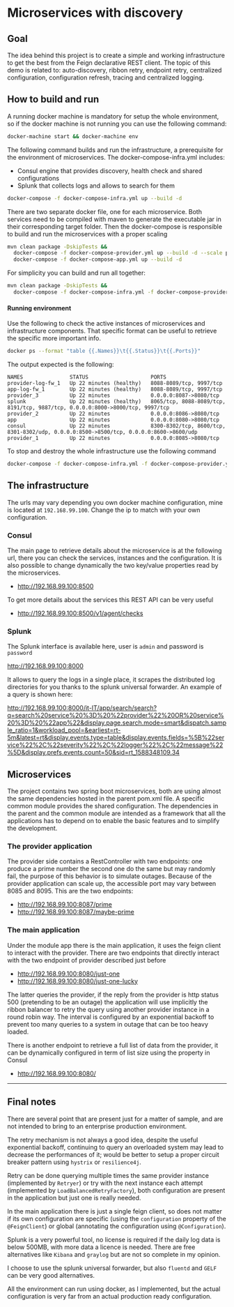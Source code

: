 # Microservices with discovery

## Goal

The idea behind this project is to create a simple and working infrastructure to get the best from the Feign declarative REST client. The topic of this demo is related to: auto-discovery, ribbon retry, endpoint retry, centralized configuration, configuration refresh, tracing and centralized logging.

## How to build and run

A running docker machine is mandatory for setup the whole environment, so if the docker machine is not running you can use the following command:

```sh
docker-machine start && docker-machine env
```

The following command builds and run the infrastructure, a prerequisite for the environment of microservices. The docker-compose-infra.yml includes:
* Consul engine that provides discovery, health check and shared configurations
* Splunk that collects logs and allows to search for them

```sh
docker-compose -f docker-compose-infra.yml up --build -d
```

There are two separate docker file, one for each microservice. Both services need to be compiled with maven to generate the executable jar in their corresponding target folder. Then the docker-compose is responsible to build and run the microservices with a proper scaling
 
```sh
mvn clean package -DskipTests && 
  docker-compose -f docker-compose-provider.yml up --build -d --scale provider=3  &&
  docker-compose -f docker-compose-app.yml up --build -d
```

For simplicity you can build and run all together:

```sh
mvn clean package -DskipTests && 
  docker-compose -f docker-compose-infra.yml -f docker-compose-provider.yml -f docker-compose-app.yml up --build -d --scale provider=3
```

#### Running environment     

Use the following to check the active instances of microservices and infrastructure components. That specific format can be useful to retrieve the specific more important info.

```sh
docker ps --format "table {{.Names}}\t{{.Status}}\t{{.Ports}}"
```

The output expected is the following:

```
NAMES               STATUS                    PORTS
provider-log-fw_1   Up 22 minutes (healthy)   8088-8089/tcp, 9997/tcp
app-log-fw_1        Up 22 minutes (healthy)   8088-8089/tcp, 9997/tcp
provider_3          Up 22 minutes             0.0.0.0:8087->8080/tcp
splunk              Up 22 minutes (healthy)   8065/tcp, 8088-8089/tcp, 8191/tcp, 9887/tcp, 0.0.0.0:8000->8000/tcp, 9997/tcp
provider_2          Up 22 minutes             0.0.0.0:8086->8080/tcp
app                 Up 22 minutes             0.0.0.0:8080->8080/tcp
consul              Up 22 minutes             8300-8302/tcp, 8600/tcp, 8301-8302/udp, 0.0.0.0:8500->8500/tcp, 0.0.0.0:8600->8600/udp
provider_1          Up 22 minutes             0.0.0.0:8085->8080/tcp
```

To stop and destroy the whole infrastructure use the following command

```sh
docker-compose -f docker-compose-infra.yml -f docker-compose-provider.yml -f docker-compose-app.yml down -v
```

## The infrastructure

The urls may vary depending you own docker machine configuration, mine is located at `192.168.99.100`. Change the ip to match with your own configuration.

### Consul
The main page to retrieve details about the microservice is at the following url, there you can check the services, instances and the configuration. It is also possible to change dynamically the two key/value properties read by the microservices.

* http://192.168.99.100:8500

To get more details about the services this REST API can be very useful

* http://192.168.99.100:8500/v1/agent/checks

### Splunk

The Splunk interface is available here, user is `admin` and password is `password` 

http://192.168.99.100:8000

It allows to query the logs in a single place, it scrapes the distributed log directories for you thanks to the splunk universal forwarder. An example of a query is shown here:

http://192.168.99.100:8000/it-IT/app/search/search?q=search%20service%20%3D%20%22provider%22%20OR%20service%20%3D%20%22app%22&display.page.search.mode=smart&dispatch.sample_ratio=1&workload_pool=&earliest=rt-5m&latest=rt&display.events.type=table&display.events.fields=%5B%22service%22%2C%22severity%22%2C%22logger%22%2C%22message%22%5D&display.prefs.events.count=50&sid=rt_1588348109.34

## Microservices

The project contains two spring boot microservices, both are using almost the same dependencies hosted in the parent pom.xml file. A specific common module provides the shared configuration. The dependencies in the parent and the common module are intended as a framework that all the applications has to depend on to enable the basic features and to simplify the development.

### The provider application

The provider side contains a RestController with two endpoints: one produce a prime number the second one do the same but may randomly fail, the purpose of this behavior is to simulate outages. Because of the provider application can scale up, the accessible port may vary between 8085 and 8095. This are the two endpoints:

* http://192.168.99.100:8087/prime
* http://192.168.99.100:8087/maybe-prime

### The main application

Under the module app there is the main application, it uses the feign client to interact with the provider. There are two endpoints that directly interact with the two endpoint of provider described just before

* http://192.168.99.100:8080/just-one
* http://192.168.99.100:8080/just-one-lucky

The latter queries the provider, if the reply from the provider is http status 500 (pretending to be an outage) the application will use implicitly the ribbon balancer to retry the query using another provider instance in a round robin way. The interval is configured by an exponential backoff to prevent too many queries to a system in outage that can be too heavy loaded.

There is another endpoint to retrieve a full list of data from the provider, it can be dynamically configured in term of list size using the property in Consul

* http://192.168.99.100:8080/

---

## Final notes

There are several point that are present just for a matter of sample, and are not intended to bring to an enterprise production environment. 

The retry mechanism is not always a good idea, despite the useful exponential backoff, continuing to query an overloaded system may lead to decrease the performances of it; would be better to setup a proper circuit breaker pattern using `hystrix` or `resilience4j`.

Retry can be done querying multiple times the same provider instance (implemented by `Retryer`) or try with the next instance each attempt (implemented by `LoadBalancedRetryFactory`), both configuration are present in the application but just one is really needed.

In the main application there is just a single feign client, so does not matter if its own configuration are specific (using the `configuration` property of the `@FeignClient`) or global (annotating the configuration using `@Configuration`).

Splunk is a very powerful tool, no license is required if the daily log data is below 500MB, with more data a licence is needed. There are free alternatives like `Kibana` and `graylog` but are not so complete in my opinion.

I choose to use the splunk universal forwarder, but also `fluentd` and `GELF` can be very good alternatives.

All the environment can run using docker, as I implemented, but the actual configuration is very far from an actual production ready configuration.

